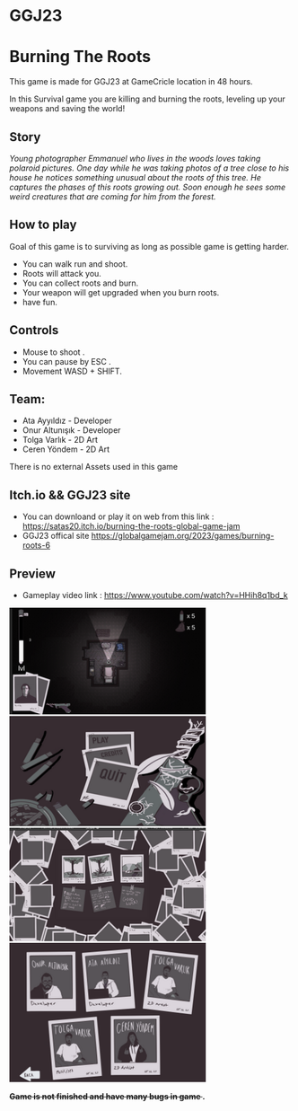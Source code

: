 # GGJ23
# Burning The Roots
This game is made for GGJ23 at GameCricle location in 48 hours.

In this Survival  game you are killing and burning the roots, leveling up your weapons and saving the world!

## Story
<p><em>Young photographer Emmanuel who lives in the woods loves taking polaroid pictures. One day while he was taking photos of a tree close to his house he notices something unusual about the roots of this tree. He captures the phases of this roots growing out. Soon enough he sees some weird creatures that are coming for him from the forest.&nbsp;</em></p>

## How to play 
Goal of this game is to surviving as long as possible game is getting harder.
-  You can walk run and shoot.
-  Roots will attack you.
-  You can collect roots and burn.
-  Your weapon will get upgraded when you burn roots.
-  have fun.<br/>

## Controls
-  Mouse to shoot .
-  You can pause by ESC .
-  Movement  WASD + SHIFT.

## Team:
-  Ata Ayyıldız - Developer  
-  Onur Altunışık - Developer 
-  Tolga Varlık - 2D Art
-  Ceren Yöndem - 2D Art

There is no external  Assets used in this game 

## Itch.io && GGJ23 site
-  You can downloand or play it  on web from this link : https://satas20.itch.io/burning-the-roots-global-game-jam
-  GGJ23  offical site https://globalgamejam.org/2023/games/burning-roots-6

## Preview
- Gameplay video link : https://www.youtube.com/watch?v=HHih8q1bd_k
<p >
  <img src="ScreenShots/ss1.png" width="350" >
  <img src="ScreenShots/ss2.png" width="350" >
  <img src="ScreenShots/ss3.png" width="350" >
  <img src="ScreenShots/ss4.png" width="350" >
</p>

<p><strong><del>Game is not finished and have many bugs in game </del>.</strong></p>

